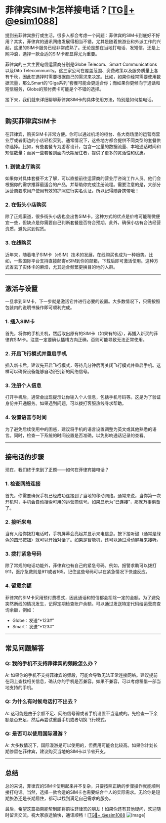 # 菲律宾SIM卡怎样接电话？[[TG💪+ @esim1088](https://t.me/s/esim1088)]

提到去菲律宾旅行或生活，很多人都会考虑一个问题：菲律宾的SIM卡到底好不好用？其实，菲律宾的通讯网络发展得相当不错，尤其是随着旅游业和外派工作的兴起，这里的SIM卡服务已经非常成熟了。无论是想在当地打电话、发短信，还是上网冲浪，选择一款合适的SIM卡都显得尤为重要。

菲律宾的三大主要电信运营商分别是Globe Telecom、Smart Communications以及Dito Telecommunity。这三家公司在覆盖范围、资费政策以及服务质量上各有千秋，因此在选择时需要根据自己的需求来决定。比如，如果你经常需要使用数据流量，那么Smart的“Giga系列”套餐可能会更适合你；而如果你更倾向于通话和短信服务，Globe的预付费卡可能是个不错的选择。

接下来，我们就来详细聊聊菲律宾SIM卡的具体使用方法，特别是如何接电话。

---

## **购买菲律宾SIM卡**

在菲律宾，购买SIM卡非常方便。你可以通过机场的柜台、各大商场里的运营商营业厅或者街边的小店轻松买到。通常情况下，这些地方都会提供不同类型的套餐供你选择。比如，有些套餐专为游客设计，包含一定量的数据流量、本地通话时间和短信数量；而另一些套餐则面向长期居住者，提供了更多的灵活性和优惠。

### **1. 到营业厅购买**
如果你对具体套餐不太了解，可以直接前往运营商的营业厅咨询工作人员。他们会根据你的需求推荐最适合的产品，并帮助你完成注册流程。需要注意的是，大部分运营商要求用户使用有效的护照进行实名认证，所以记得随身携带哦！

### **2. 在街头小店购买**
除了正规渠道，很多街头小店也会出售SIM卡。这种方式的优点是价格可能稍微便宜一些，但缺点是你需要自己判断套餐是否符合预期。此外，确保小店有合法经营资质，避免买到假货。

### **3. 在线购买**
近年来，随着电子SIM卡（eSIM）技术的发展，在线购买也成为一种趋势。比如，一些国际平台支持直接邮寄eSIM到你的邮箱，下载后即可激活使用。这种方式省去了实体卡的麻烦，尤其适合频繁更换目的地的人群。

---

## **激活与设置**

一旦拿到SIM卡，下一步就是激活它并进行必要的设置。大多数情况下，只需按照包装内的说明书操作即可顺利完成。

### **1. 插入SIM卡**
首先，将你的手机关机，然后取出原有的SIM卡（如果有的话），再插入新买的菲律宾SIM卡。注意一定要确认插槽方向正确，否则可能导致无法正常使用。

### **2. 开启飞行模式并重启手机**
插入新卡后，建议先开启飞行模式，等待几分钟后再关闭飞行模式并重启手机。这样可以确保设备能够自动识别新的网络信号。

### **3. 注册个人信息**
打开手机后，通常会出现提示让你输入个人信息，包括手机号码等。这是为了验证身份并开通服务。如果遇到问题，可以拨打客服热线寻求帮助。

### **4. 设置语言与时间**
为了避免后续使用中的困惑，建议将手机的语言设置调整为英文或其他熟悉的语言。同时，检查一下系统的时间设置是否准确，以免影响通话记录的查看。

---

## **接电话的步骤**

现在，我们终于来到了正题——如何在菲律宾接电话？

### **1. 检查网络连接**
首先，你需要确保手机已经成功连接到了当地的移动网络。通常来说，当你第一次开机时，手机会自动搜索可用的运营商信号。如果显示为“已连接”，那就万事俱备了。

### **2. 接听来电**
当有人给你拨打电话时，手机屏幕会亮起并显示来电信息。按下接听键（通常是绿色的圆形按钮）就可以开始对话了。如果是智能机，还可以通过滑动屏幕来接听。

### **3. 拨打紧急号码**
除了常规的电话功能外，菲律宾也有自己的紧急号码。例如，报警求助可以拨打911，医疗急救则是911或者165。记住这些号码可以在紧急情况下快速反应。

### **4. 留意余额**
菲律宾的SIM卡采用预付费模式，因此通话和短信都会扣除一定的金额。为了避免突然断线的情况发生，记得定期检查账户余额。可以通过发送特定代码给运营商查询余额，例如：
- Globe：发送“*123#”
- Smart：发送“*123#”

---

## **常见问题解答**

### **Q: 我的手机不支持菲律宾的频段怎么办？**
A: 如果你的手机不支持菲律宾的频段，可能会导致无法正常连接网络。建议提前在网上查找相关信息，确认你的手机是否兼容。如果不兼容，可以考虑租借一部当地支持的手机。

### **Q: 为什么有时候电话打不出去？**
A: 这可能是由于余额不足、网络信号弱或者手机设置不当造成的。先检查一下余额是否充足，然后再尝试重启手机或者切换飞行模式。

### **Q: 是否可以使用国际漫游？**
A: 大多数情况下，国际漫游是可以使用的，但费用可能会比较高。如果你计划长期停留在菲律宾，建议购买当地的SIM卡以节省开支。

---

## **总结**

总的来说，菲律宾的SIM卡使用起来并不复杂，只要按照正确的步骤操作就能顺利接打电话。当然，选择一款合适的SIM卡也需要结合个人的实际需求。无论你是短期旅游还是长期居住，都可以找到满足自己需求的服务。

最后，希望这篇指南能帮到即将前往菲律宾的朋友！如果你还有其他疑问，欢迎随时留言交流。祝大家旅途愉快，通讯顺畅！[[TG💪+ @esim1088](https://t.me/s/esim1088) ![Image](https://i.postimg.cc/4NQfJmqS/Snipaste-2025-05-13-00-14-12.png)]